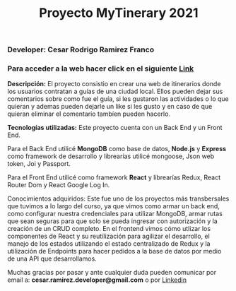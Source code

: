 <!DOCTYPE html>
<html lang="en">
  <head>
    <meta charset="utf-8" />
    <meta name="viewport" content="width=device-width, initial-scale=1" />
  </head>
  <body>
      <header>
         <h1> Proyecto MyTinerary 2021 </h1>
      </header>
      <section>
         <h3><strong>Developer:</strong> Cesar Rodrigo Ramirez Franco</h3>
         <h3>Para acceder a la web hacer click en el siguiente <a href="https://mytineraryramirez.herokuapp.com" target="_blank">Link</a></h3>
         <p><strong>Descripción:</strong> El proyecto consistio en crear una web de itinerarios donde los usuarios contratan a guías de una ciudad local. Ellos pueden dejar sus comentarios sobre como fue el guía, si les gustaron las actividades o lo que quieran y ademas pueden dejarle un like si les gusto y en caso de que quieran eliminar el comentario tambíen pueden hacerlo.</p>
         <p><strong>Tecnologías utilizadas:</strong> Este proyecto cuenta con un Back End y un Front End. </p>
         <p>Para el Back End utilicé <strong>MongoDB</strong> como base de datos, <strong>Node.js</strong> y <strong>Express</strong> como framework de desarrollo y librearías utilicé mongoose, Json web token, Joi y Passport.</p>
         <p>Para el Front End utilicé como framework <strong>React</strong> y librearías Redux, React Router Dom y React Google Log In.</p>
         <p>Conocimientos adquiridos: Este fue uno de los proyectos más transbersales que tuvimos a lo largo del curso, ya que vimos como armar un back end, como configurar nuestra credenciales para utilizar MongoDB, armar rutas que sean seguras para que solo se pueda ingresar con autorización y la creación de un CRUD completo. En el frontend vimos cómo utlizar los componentes de React y su reutilización para agilizar el desarrollo, el manejo de los estados utilizando el estado centralizado de Redux y la utilización de Endpoints para hacer pedidos a la base de datos por medio de una API que desarrollamos.</p>
      </section>
      <section>
         <p>Muchas gracias por pasar y ante cualquier duda pueden comunicar por email a: <strong>cesar.ramirez.developer@gmail.com</strong> o por <a href="https://www.linkedin.com/in/cesar-ramirez-developer/" target="_blank">Linkedin</a></p>
      </section>
  </body>
</html>